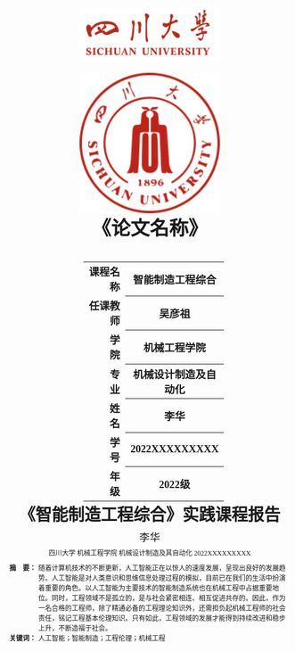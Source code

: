 <div class="cover" style="page-break-after:always;width:100%;
			height:100%;border:none;margin: 0 auto;text-align:center;">
	<div style="width:50%;margin: 0 auto;height:0;padding-bottom:10%;">
		</br>
		<img src="./SVG/1_1.svg" alt="校名" style="width:100%;" />
	</div>
	</br></br></br></br></br>
	<div style="width:50%;margin: 0 auto;height:0;padding-bottom:40%;">
		<img src="./SVG/2.svg" alt="校徽" style="width:100%;" />
	</div>
	</br></br></br>
	<span style="font-family:华文中宋;text-align:center;font-size:26pt;font-weight:900;line-height:1.5em;">《论文名称》</span>
	</br>
	</br>
	</br>
	<table style="border:none;width:50%;margin:0 100pt;">
		<tbody style="font-family:楷体;font-size:14pt;">
			<tr style="font-weight: 900;">
				<td style="width:10%;text-align:right;">课程名称</td>
				<td style="width:40%;border-bottom: 1px solid;text-align:center;">
					智能制造工程综合</td>
			</tr>
			<tr style="font-weight: 900;">
				<td style="width:10%;text-align:right;">任课教师</td>
				<td style="width:40%;border-bottom: 1px solid;text-align:center;">
					吴彦祖</td>
			</tr>
			<tr style="font-weight: 900;">
				<td style="width:20%;text-align:right;">学　　院</td>
				<td style="width:40%;border-bottom: 1px solid;text-align:center;">
					机械工程学院</td>
			</tr>
			<tr style="font-weight: 900;">
				<td style="width:20%;text-align:right;">专　　业</td>
				<td style="width:40%;border-bottom: 1px solid;text-align:center;">
					机械设计制造及自动化</td>
			</tr>
			<tr style="font-weight: 900;">
				<td style="width:20%;text-align:right;">姓　　名</td>
				<td style="width:40%;border-bottom: 1px solid;text-align:center;">
					李华</td>
			</tr>
			<tr style="font-weight: 900;">
				<td style="width:20%;text-align:right;">学　　号</td>
				<td style="width:40%;border-bottom: 1px solid;text-align:center;">
					2022XXXXXXXXX</td>
			</tr>
			<tr style="font-weight: 900;">
				<td style="width:20%;text-align:right;">年　　级</td>
				<td style="width:40%;border-bottom: 1px solid;text-align:center;">
					2022级</td>
			</tr>
		</tbody>
	</table>
</div>



<!-- 注释语句：导出PDF时会在这里分页 -->

<center style="font-weight:900;font-family:华文中宋;font-size:22pt"> 《智能制造工程综合》实践课程报告 </center>

<center><div style='height:2mm;'></div><div style="font-family:楷体;font-size:14pt;">李华</div></center>
<center><span style="font-family:楷体;font-size:9pt;line-height:9mm">四川大学 机械工程学院 机械设计制造及其自动化 2022XXXXXXXXX</span>
</center>
<div>
<div style="width:52px;float:left; font-family:楷体;font-size:9pt;font-weight:900;">摘　要：</div> 
<div style="overflow:hidden; font-family:楷体;font-size:9pt">随着计算机技术的不断更新，人工智能正在以惊人的速度发展，呈现出良好的发展趋势。人工智能是对人类意识和思维信息处理过程的模拟，目前已在我们的生活中扮演着重要的角色。以人工智能为主要技术的智能制造系统也在机械工程中占据重要地位。同时，工程领域不是孤立的，是与社会紧密相连、相互促进共存的。因此，作为一名合格的工程师，除了精通必备的工程理论知识外，还需担负起机械工程师的社会责任，铭记工程基本伦理知识。只有如此，工程领域的发展才能得到持续改进和稳步上升，不断造福于社会。</div>
</div>
<div>
<div style="width:52px;float:left; font-family:楷体;font-size:9pt;font-weight:900;">关键词：</div> 
<div style="overflow:hidden; font-family:楷体;font-size:9pt">人工智能；智能制造；工程伦理；机械工程 </div>
</div>






